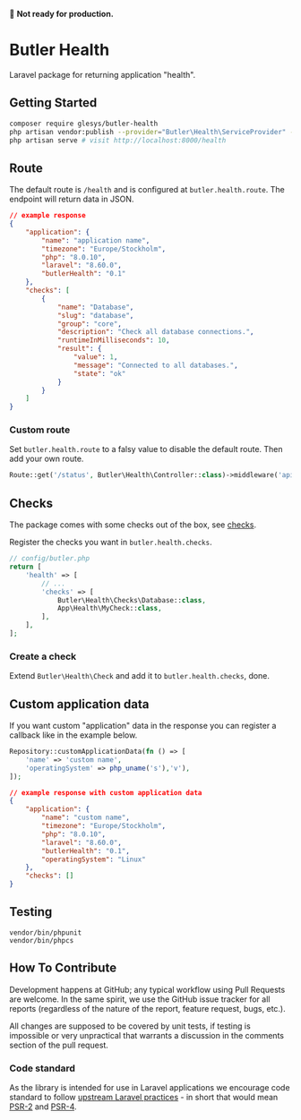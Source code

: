 :construction: **Not ready for production.**

# Butler Health

Laravel package for returning application "health".

## Getting Started

```bash
composer require glesys/butler-health
php artisan vendor:publish --provider="Butler\Health\ServiceProvider" --tag=config
php artisan serve # visit http://localhost:8000/health
```

## Route

The default route is `/health` and is configured at `butler.health.route`.
The endpoint will return data in JSON.

```json
// example response
{
    "application": {
        "name": "application name",
        "timezone": "Europe/Stockholm",
        "php": "8.0.10",
        "laravel": "8.60.0",
        "butlerHealth": "0.1"
    },
    "checks": [
        {
            "name": "Database",
            "slug": "database",
            "group": "core",
            "description": "Check all database connections.",
            "runtimeInMilliseconds": 10,
            "result": {
                "value": 1,
                "message": "Connected to all databases.",
                "state": "ok"
            }
        }
    ]
}
```

### Custom route

Set `butler.health.route` to a falsy value to disable the default route.
Then add your own route.

```php
Route::get('/status', Butler\Health\Controller::class)->middleware('api');
```

## Checks

The package comes with some checks out of the box, see [checks](src/Checks).

Register the checks you want in `butler.health.checks`.

```php
// config/butler.php
return [
    'health' => [
        // ...
        'checks' => [
            Butler\Health\Checks\Database::class,
            App\Health\MyCheck::class,
        ],
    ],
];
```

### Create a check

Extend `Butler\Health\Check` and add it to `butler.health.checks`, done.

## Custom application data

If you want custom "application" data in the response you can register a callback like in the example below.

```php
Repository::customApplicationData(fn () => [
    'name' => 'custom name',
    'operatingSystem' => php_uname('s'),'v'),
]);
```

```json
// example response with custom application data
{
    "application": {
        "name": "custom name",
        "timezone": "Europe/Stockholm",
        "php": "8.0.10",
        "laravel": "8.60.0",
        "butlerHealth": "0.1",
        "operatingSystem": "Linux"
    },
    "checks": []
}
```

## Testing

```shell
vendor/bin/phpunit
vendor/bin/phpcs
```

## How To Contribute

Development happens at GitHub; any typical workflow using Pull Requests are welcome. In the same spirit, we use the GitHub issue tracker for all reports (regardless of the nature of the report, feature request, bugs, etc.).

All changes are supposed to be covered by unit tests, if testing is impossible or very unpractical that warrants a discussion in the comments section of the pull request.

### Code standard

As the library is intended for use in Laravel applications we encourage code standard to follow [upstream Laravel practices](https://laravel.com/docs/master/contributions#coding-style) - in short that would mean [PSR-2](https://github.com/php-fig/fig-standards/blob/master/accepted/PSR-2-coding-style-guide.md) and [PSR-4](https://github.com/php-fig/fig-standards/blob/master/accepted/PSR-4-autoloader.md).
